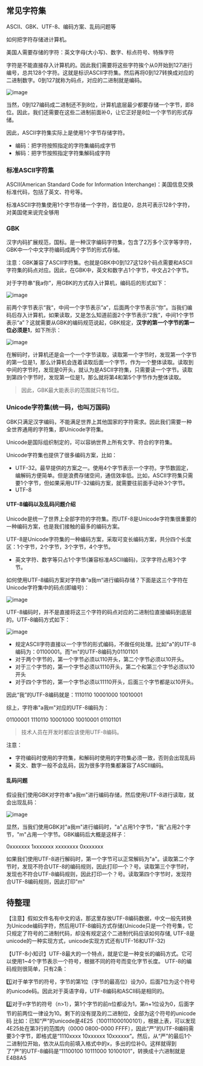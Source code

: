 ## 常见字符集
ASCII、GBK、UTF-8、编码方案、乱码问题等

如何把字符存储进计算机。

美国人需要存储的字符：英文字母(大小写)、数字、标点符号、特殊字符

字符是不能直接存入计算机的。因此我们需要将这些字符挨个从0开始到127进行编号，总共128个字符。这就是标识ASCII字符集。然后再将0到127转换成对应的二进制数字。0到127就称为码点，对应的二进制就是编码。

![image](../../../imgs/b_02.jpg)

当然，0到127编码成二进制还不到8位，计算机底层最少都要存储一个字节，即8位。因此，我们还需要在这些二进制前面补0，让它正好是8位一个字节的形式存储。

因此，ASCII字符集实际上是使用1个字节存储字符。

- 编码：把字符按照指定的字符集编码成字节
- 解码：把字节按照指定字符集解码成字符

### 标准ASCII字符集
ASCII(American Standard Code for Information Interchange)：美国信息交换标准代码，包括了英文、符号等。

标准ASCII字符集使用1个字节存储一个字符，首位是0，总共可表示128个字符，对美国佬来说完全够用

### GBK
汉字内码扩展规范，国标。是一种汉字编码字符集，包含了2万多个汉字等字符，GBK中一个中文字符编码成两个字节的形式存储。

注意：GBK兼容了ASCII字符集。也就是GBK中0到127这128个码点需要和ASCII字符集的码点对应。因此，在GBK中，英文和数字占1个字节，中文占2个字节。

对于字符串“我a你”，用GBK的方式存入计算机，编码后的形式如下：

![image](../../../imgs/b_03.jpg)


前两个字节表示“我“，中间一个字节表示”a“，后面两个字节表示“你”。当我们编码后存入计算机，如果读取，又是怎么知道前面2个字节表示“2我”，中间1个字节表示“a”？这就需要从GBK的编码规范说起，GBK规定，**汉字的第一个字节的第一位必须是1**，如下所示：

![image](../../../imgs/b_04.jpg)

在解码时，计算机还是会一个一个字节读取，读取第一个字节时，发现第一个字节的第一位是1，那么计算机会连着读取后面一个字节，作为一个整体读取。读取到中间的字节时，发现是0开头，就认为是ASCII字符集，只需要读一个字节。读取到第四个字节时，发现第一位是1，那么就将第4和第5个字节作为整体读取。

>因此，GBK最大能表示的范围就只有15位。


### Unicode字符集(统一码，也叫万国码)
GBK只满足汉字编码，不能满足世界上其他国家的字符需求。因此我们需要一种全世界通用的字符集，即Unicode字符集。

Unicode是国际组织制定的，可以容纳世界上所有文字、符合的字符集。

Unicode字符集也提供了很多编码方案，比如：
- UTF-32。最早提供的方案之一。使用4个字节表示一个字符。字节数固定，编解码方便简单。但是浪费存储空间，通信效率低。比如，ASCII字符集只需要1个字节，但如果采用UTF-32编码方案，就需要往前面手动补3个字节。
- UTF-8

#### UTF-8编码以及乱码问题介绍
Unicode是统一了世界上全部字符的字符集。而UTF-8是Unicode字符集很重要的一种编码方案，也是我们接触的最多的编码方案。

UTF-8是Unicode字符集的一种编码方案，采取可变长编码方案，共分四个长度区：1个字节，2个字节，3个字节，4个字节。

- 英文字符、数字等只占1个字节(兼容标准ASCII编码)，汉字字符占用3个字节。

如何使用UTF-8编码方案对字符串“a我m“进行编码存储？下面是这三个字符在Unicode字符集中的码点(即编号)：

![image](../../../imgs/b_05.jpg)

UTF-8编码时，并不是直接将这三个字符的码点对应的二进制位直接编码到底层的。UTF-8编码方式如下：

![image](../../../imgs/b_06.jpg)

- 规定ASCII字符直接以一个字节的形式编码，不做任何处理。比如"a"的UTF-8编码为：01100001。而"m"的UTF-8编码为01101101
- 对于两个字节的，第一个字节必须以110开头，第二个字节必须以10开头。
- 对于三个字节的，第一个字节必须以1110开头，第二个和第三个字节必须以10开头
- 对于四个字节的，第一个字节必须以11110开头，后面三个字节都是以10开头。

因此“我”的UTF-8编码就是：1110110 10001000 10010001

综上，字符串"a我m"对应的UTF-8编码为：

01100001 1110110 10001000 10010001  01101101

>技术人员在开发时都应该使用UTF-8编码。

注意：

- 字符编码时使用的字符集，和解码时使用的字符集必须一致，否则会出现乱码
- 英文、数字一般不会乱码，因为很多字符集都兼容了ASCII编码。

#### 乱码问题
假设我们使用GBK对字符串"a我m"进行编码存储，然后使用UTF-8进行读取，就会出现乱码：

![image](../../../imgs/b_07.jpg)

显然，当我们使用GBK对"a我m"进行编码时，"a"占用1个字节，"我"占用2个字节，"m"占用一个字节。GBK编码后大概是这样子：

0xxxxxxx 1xxxxxxx xxxxxxxx 0xxxxxxx

如果我们使用UTF-8进行解码时，第一个字节可以正常解码为"a"。读取第二个字节时，发现不符合UTF-8的编码规则，因此打印一个？号。读取第三个字节时，发现也不符合UTF-8编码规则，因此打印一个？号。读取第四个字节时，发现符合UTF-8编码规则，因此打印"m"

## 待整理
【注意】假如文件名有中文的话，那这里存放UTF-8编码数据，中文一般先转换为Unicode编码字符，然后用UTF-8编码方式存储(Unicode只是一个符号集，它只规定了符号的二进制代码，却没有规定这个二进制代码应该如何存储, UTF-8是unicode的一种实现方式，unicode实现方式还有UTF-16和UTF-32)

【UTF-8小知识】UTF-8最大的一个特点，就是它是一种变长的编码方式。它可以使用1~4个字节表示一个符号，根据不同的符号而变化字节长度。 UTF-8的编码规则很简单，只有2条：

1️⃣对于单字节的符号，字节的第1位（字节的最高位）设为0，后面7位为这个符号的unicode码。因此对于英语字母，UTF-8编码和ASCII码是相同的。

 2️⃣对于n字节的符号（n>1），第1个字节的前n位都设为1，第n+1位设为0，后面字节的前两位一律设为10。剩下的没有提及的二进制位，全部为这个符号的unicode码 比如：已知“严”的unicode是4E25（100111000100101），根据上表，可以发现4E25处在第3行的范围内（0000 0800-0000 FFFF），因此“严”的UTF-8编码需要3个字节，即格式是“1110xxxx 10xxxxxx 10xxxxxx”。然后，从“严”的最后1个二进制位开始，依次从后向前填入格式中的x，多出的位补0。这样就得到了“严”的UTF-8编码是“11100100 10111000 10100101”，转换成十六进制就是E4B8A5
